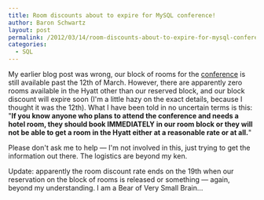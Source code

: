 ```yaml
---
title: Room discounts about to expire for MySQL conference!
author: Baron Schwartz
layout: post
permalink: /2012/03/14/room-discounts-about-to-expire-for-mysql-conference/
categories:
  - SQL
---
```

My earlier blog post was wrong, our block of rooms for the [conference][1] is still available past the 12th of March. However, there are apparently zero rooms available in the Hyatt other than our reserved block, and our block discount will expire soon (I'm a little hazy on the exact details, because I thought it was the 12th). What I have been told in no uncertain terms is this: "**If you know anyone who plans to attend the conference and needs a hotel room, they should book IMMEDIATELY in our room block or they will not be able to get a room in the Hyatt either at a reasonable rate or at all.**"

Please don't ask me to help &#8212; I'm not involved in this, just trying to get the information out there. The logistics are beyond my ken.

Update: apparently the room discount rate ends on the 19th when our reservation on the block of rooms is released or something &#8212; again, beyond my understanding. I am a Bear of Very Small Brain&#8230;

 [1]: http://www.percona.com/live/mysql-conference-2012/
